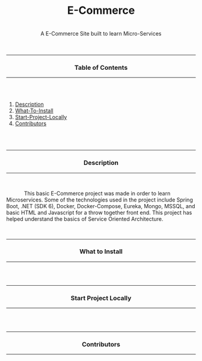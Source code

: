<div class="mainTitle" align="center">
    
#    E-Commerce

</div>
<br>
<div class="mainDescription" align="center">
    A E-Commerce Site built to learn Micro-Services
</div>
<br>
<br>

---

<div align="center">

### Table of Contents

</div>

---

<br>
<br>

1. [Description](#description)
2. [What-To-Install](#what-to-install)
3. [Start-Project-Locally](#start-project)
4. [Contributors](#contributors)

<br>
<br>

<div class="header" align="center">

---

### Description <a name="#description"></a>
---
</div>
<br>

&nbsp; &nbsp; &nbsp; &nbsp; &nbsp; &nbsp;
This basic E-Commerce project was made in order to learn Microservices. Some of the technologies used in the project include Spring Boot, .NET (SDK 6), Docker, Docker-Compose, Eureka, Mongo, MSSQL, and basic HTML and Javascript for a throw together front end. This project has helped understand the basics of Service Oriented Architecture. 

<br>
<div class="header" align="center">

---

### What to Install <a name="#what-to-install"></a>

---

</div>
<br>
<br>

<div class="header" align="center">

---

### Start Project Locally <a name="#start-project"></a>

---

</div>
<br>
<br>

<div class="header" align="center">

---

### Contributors <a name="#contributors"></a>

---

</div>

